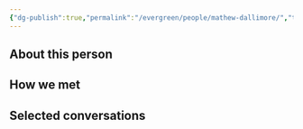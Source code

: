 ```yaml
---
{"dg-publish":true,"permalink":"/evergreen/people/mathew-dallimore/","tags":["people"]}
---
```


## About this person


## How we met


## Selected conversations
